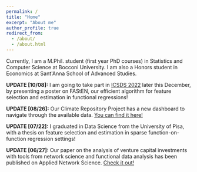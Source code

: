 ```yaml
---
permalink: /
title: "Home"
excerpt: "About me"
author_profile: true
redirect_from: 
  - /about/
  - /about.html
---
```


Currently, I am a M.Phil. student (first year PhD courses) in Statistics and Computer Science at Bocconi University. I am also a Honors student in Economics at Sant'Anna School of Advanced Studies.

**UPDATE [10/08]:** I am going to take part in [ICSDS 2022](https://sites.google.com/view/icsds2022/home?authuser=0) later this December, by presenting a poster on FAStEN, our efficient algorithm for feature selection and estimation in functional regressions!

**UPDATE [08/26]:** Our Climate Repository Project has a new dashboard to navigate through the available data. [You can find it here!](https://testalorenzo-climate-repository--home-x2mmry.streamlitapp.com/)

**UPDATE [07/22]:** I graduated in Data Science from the University of Pisa, with a thesis on feature selection and estimation in sparse function-on-function regression settings!

**UPDATE [06/27]:** Our paper on the analysis of venture capital investments with tools from network science and functional data analysis has been published on Applied Network Science. [Check it out!](https://doi.org/10.1007/s41109-022-00482-y)
